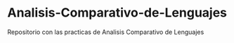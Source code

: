 # Analisis-Comparativo-de-Lenguajes
Repositorio con las practicas de Analisis Comparativo de Lenguajes
